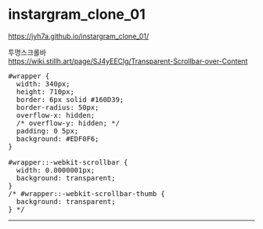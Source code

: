 # instargram_clone_01

https://jyh7a.github.io/instargram_clone_01/
 
투명스크롤바<br>
https://wiki.stillh.art/page/SJ4yEEClg/Transparent-Scrollbar-over-Content<br>
<pre>
#wrapper {
  width: 340px;
  height: 710px;
  border: 6px solid #160D39;
  border-radius: 50px;
  overflow-x: hidden;
  /* overflow-y: hidden; */
  padding: 0 5px;
  background: #EDF0F6;
}

#wrapper::-webkit-scrollbar {
  width: 0.0000001px;
  background: transparent;
}
/* #wrapper::-webkit-scrollbar-thumb {
  background: transparent;
} */
</pre>

<hr>
